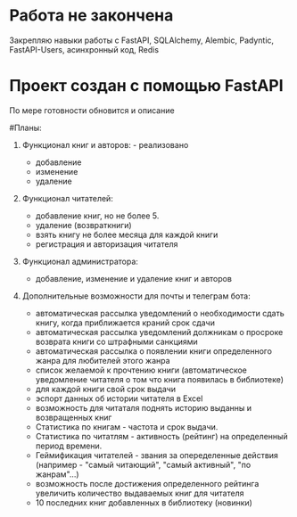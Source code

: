 # Работа не закончена

Закрепляю навыки работы с FastAPI, SQLAlchemy, Alembic, Padyntic, FastAPI-Users, асинхронный код, Redis

# Проект создан с помощью FastAPI

По мере готовности обновится и описание

#Планы:
 1. Функционал книг и авторов: - реализовано
    - добавление
    - изменение 
    - удаление  

 2. Функционал читателей:
    - добавление книг, но не более 5.
    - удаление (возвраткниги)
    - взять книгу не более месяца для каждой книги
    - регистрация и авторизация читателя

 3. Функционал администратора:
    - добавление, изменение и удаление книг и авторов

 4. Дополнительные возможности для почты и телеграм бота:
    - автоматическая рассылка уведомлений о необходимости сдать книгу, когда приближается краний срок сдачи
    - автоматическая рассылка уведомлений должникам о просроке возврата книги со штрафными санкциями
    - автоматическая рассылка о появлении книги определенного жанра для любителей этого жанра
    - список желаемой к прочтению книги (автоматическое уведомление читателя о том что книга появилась в библиотеке)
    - для каждой книги свой срок выдачи
    - эспорт данных об истории читателя в Excel
    - возможность для читаталя поднять историю выданны и возвращенных книг
    - Статистика по книгам - частота и срок выдачи.
    - Статистика по читатлям - активность (рейтинг) на определенный период времени.
    - Геймификация читателей - звания за опеределенные действия (например - "самый читающий", "самый активный", "по жанрам"...)
    - возможность после достижения определенного рейтинга увеличить количество выдаваемых книг для читателя
    - 10 последних книг добавленных в библиотеку (новинки)

 

